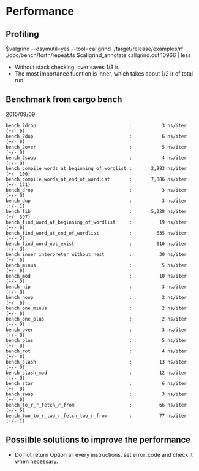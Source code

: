 # Performance

## Profiling

$valgrind --dsymutil=yes --tool=callgrind ./target/release/examples/rf ./doc/bench/forth/repeat.fs
$callgrind_annotate callgrind.out.10966 | less

* Without stack checking, over saves 1/3 ir.
* The most importance fucntion is inner, which takes about 1/2 ir of total run.

## Benchmark from cargo bench

2015/09/09

```
bench_2drop                                  :           3 ns/iter (+/- 0)
bench_2dup                                   :           6 ns/iter (+/- 0)
bench_2over                                  :           5 ns/iter (+/- 0)
bench_2swap                                  :           4 ns/iter (+/- 0)
bench_compile_words_at_beginning_of_wordlist :       2,983 ns/iter (+/- 100)
bench_compile_words_at_end_of_wordlist       :       7,886 ns/iter (+/- 121)
bench_drop                                   :           3 ns/iter (+/- 0)
bench_dup                                    :           3 ns/iter (+/- 1)
bench_fib                                    :       5,228 ns/iter (+/- 397)
bench_find_word_at_beginning_of_wordlist     :          19 ns/iter (+/- 0)
bench_find_word_at_end_of_wordlist           :         635 ns/iter (+/- 3)
bench_find_word_not_exist                    :         610 ns/iter (+/- 8)
bench_inner_interpreter_without_nest         :          30 ns/iter (+/- 0)
bench_minus                                  :           5 ns/iter (+/- 0)
bench_mod                                    :          10 ns/iter (+/- 0)
bench_nip                                    :           3 ns/iter (+/- 0)
bench_noop                                   :           2 ns/iter (+/- 0)
bench_one_minus                              :           2 ns/iter (+/- 0)
bench_one_plus                               :           2 ns/iter (+/- 0)
bench_over                                   :           3 ns/iter (+/- 0)
bench_plus                                   :           5 ns/iter (+/- 0)
bench_rot                                    :           4 ns/iter (+/- 0)
bench_slash                                  :          13 ns/iter (+/- 0)
bench_slash_mod                              :          12 ns/iter (+/- 0)
bench_star                                   :           6 ns/iter (+/- 0)
bench_swap                                   :           3 ns/iter (+/- 0)
bench_to_r_r_fetch_r_from                    :          66 ns/iter (+/- 6)
bench_two_to_r_two_r_fetch_two_r_from        :          77 ns/iter (+/- 1)
```

## Possilble solutions to improve the performance

* Do not return Option<Exception> all every instructions, set error_code and check it when necessary.

